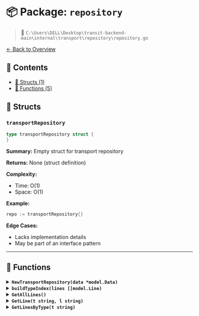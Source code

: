 # 📦 Package: `repository`

> 📍 `C:\Users\DELL\Desktop\transit-backend-main\internal\transport\repository\repository.go`

[← Back to Overview](../README.md)

## 📑 Contents

- [🧱 Structs (1)](#-structs)
- [🔧 Functions (5)](#-functions)

## 🧱 Structs

### `transportRepository`

```go
type transportRepository struct {
}
```

**Summary:** Empty struct for transport repository

**Returns:** None (struct definition)

**Complexity:**
- Time: O(1)
- Space: O(1)

**Example:**
```go
repo := transportRepository{}
```

**Edge Cases:**
- Lacks implementation details
- May be part of an interface pattern


---

## 🔧 Functions

<details>
<summary><b><code>NewTransportRepository(data *model.Data)</code></b></summary>

**Summary:** Constructor for TransportRepository

**Parameters:**
- `data` (*model.Data): Initialization data

**Returns:** Initialized TransportRepository instance

**Complexity:**
- Time: O(1)
- Space: O(1)

**Example:**
```go
repo := NewTransportRepository(dataSource)
```

**Edge Cases:**
- Nil data parameter
- Uninitialized model.Data fields


</details>

<details>
<summary><b><code>buildTypeIndex(lines []model.Line)</code></b></summary>

**Summary:** Builds type index from lines

**Parameters:**
- `lines` ([]model.Line): Input lines to index

**Returns:** Constructed TypeIndex mapping

**Complexity:**
- Time: O(n) where n is lines count
- Space: O(n) for storing index

**Example:**
```go
index := buildTypeIndex(documentLines)
```

**Edge Cases:**
- Empty lines array
- Duplicate line types
- Nil line elements


</details>

<details>
<summary><b><code>GetAllLines()</code></b></summary>

**Summary:** Retrieves all transport lines from repository

**Returns:** Slice of Line model objects

**Complexity:**
- Time: O(n) where n is number of lines
- Space: O(n) for returned slice

**Example:**
```go
lines := repo.GetAllLines()
```

**Edge Cases:**
- Empty repository returns empty slice
- Large dataset may impact performance


</details>

<details>
<summary><b><code>GetLine(t string, l string)</code></b></summary>

**Summary:** Finds specific transport line by type and ID

**Parameters:**
- `t` (string): Transport type
- `l` (string): Line identifier

**Returns:** Pointer to Line model or error if not found

**Complexity:**
- Time: O(1) average, O(n) worst case
- Space: O(1)

**Example:**
```go
line, err := repo.GetLine("bus", "25")
```

**Edge Cases:**
- Non-existent line returns error
- Empty input strings may return error


</details>

<details>
<summary><b><code>GetLinesByType(t string)</code></b></summary>

**Summary:** Gets all lines of specified transport type

**Parameters:**
- `t` (string): Transport type

**Returns:** Slice of Line models or error

**Complexity:**
- Time: O(n) where n is matching lines
- Space: O(n) for returned slice

**Example:**
```go
busLines, err := repo.GetLinesByType("bus")
```

**Edge Cases:**
- Unknown type may return empty slice or error
- Case sensitivity in type matching


</details>

